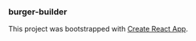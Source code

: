 ### burger-builder


This project was bootstrapped with [Create React App](https://github.com/facebook/create-react-app).

